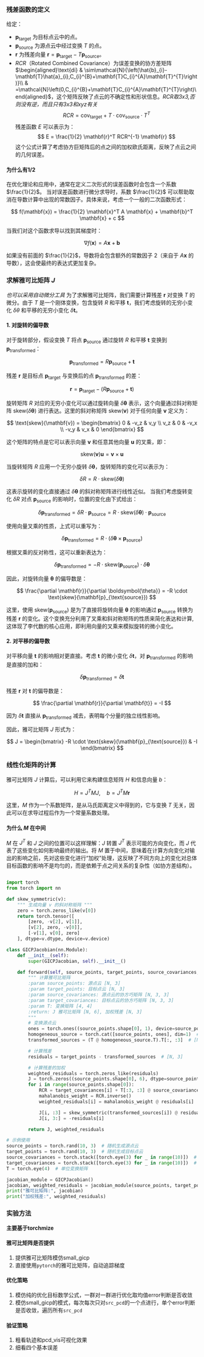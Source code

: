 ### 残差函数的定义

给定：

- $\mathbf{p}_{\text{target}}$ 为目标点云中的点。
- $\mathbf{p}_{\text{source}}$ 为源点云中经过变换 $T$ 的点。
- $\mathbf{r}$ 为残差向量 $\mathbf{r} = \mathbf{p}_{\text{target}} - T \mathbf{p}_{\text{source}}$。
- $RCR$（Rotated Combined Covariance）为误差变换的协方差矩阵$\begin{aligned}\text{di} & \sim\mathcal{N}{\left(\hat{b}_{i}-\mathbf{T}\hat{a}_{i},C_{i}^{B}+\mathbf{T}C_{i}^{A}\mathbf{T}^{T}\right)}\\  & =\mathcal{N}\left(0,C_{i}^{B}+\mathbf{T}C_{i}^{A}\mathbf{T}^{T}\right)\end{aligned}$，这个矩阵反映了点云的不确定性和形状信息。_RCR取3x3,否则没有逆，而且只有3x3和xyz有关_
  $$
  RCR = \text{cov}_{\text{target}} + T \cdot \text{cov}_{\text{source}} \cdot T^T
  $$
  残差函数 $E$ 可以表示为：
  $$
  E = \frac{1}{2} \mathbf{r}^T RCR^{-1} \mathbf{r}
  $$
  这个公式计算了考虑协方巨矩阵后的点之间的加权欧氏距离，反映了点云之间的几何误差。

#### 为什么有1/2

在优化理论和应用中，通常在定义二次形式的误差函数时会包含一个系数 $\frac{1}{2}$。
当对误差函数进行微分求导时，系数 $\frac{1}{2}$ 可以帮助取消在导数计算中出现的常数因子。具体来说，考虑一个一般的二次函数形式：

$$
f(\mathbf{x}) = \frac{1}{2} \mathbf{x}^T A \mathbf{x} + \mathbf{b}^T \mathbf{x} + c
$$

当我们对这个函数求导以找到其梯度时：

$$
\nabla f(\mathbf{x}) = A \mathbf{x} + \mathbf{b}
$$

如果没有前面的 $\frac{1}{2}$，导数将会包含额外的常数因子 2（来自于 $A \mathbf{x}$ 的导数），这会使最终的表达式更加复杂。

### 求解雅可比矩阵 $J$

_也可以采用自动微分工具_
为了求解雅可比矩阵，我们需要计算残差 $\mathbf{r}$ 对变换 $T$ 的微分。由于 $T$ 是一个刚体变换，包含旋转 $R$ 和平移 $\mathbf{t}$，我们考虑旋转的无穷小变化 $\delta \theta$ 和平移的无穷小变化 $\delta \mathbf{t}$。

#### 1. 对旋转的偏导数

对于旋转部分，假设变换 $T$ 将点 $\mathbf{p}_{\text{source}}$ 通过旋转 $R$ 和平移 $\mathbf{t}$ 变换到 $\mathbf{p}_{\text{transformed}}$：

$$
\mathbf{p}_{\text{transformed}} = R \mathbf{p}_{\text{source}} + \mathbf{t}
$$

残差 $\mathbf{r}$ 是目标点 $\mathbf{p}_{\text{target}}$ 与变换后的点 $\mathbf{p}_{\text{transformed}}$ 的差：

$$
\mathbf{r} = \mathbf{p}_{\text{target}} - (R \mathbf{p}_{\text{source}} + \mathbf{t})
$$

旋转矩阵 $R$ 对应的无穷小变化可以通过旋转向量 $\delta \boldsymbol{\theta}$ 表示，这个向量通过斜对称矩阵 $\text{skew}(\delta \boldsymbol{\theta})$ 进行表达。这里的斜对称矩阵 $\text{skew}(\mathbf{v})$ 对于任何向量 $\mathbf{v}$ 定义为：

$$
\text{skew}(\mathbf{v}) = \begin{bmatrix}
0 & -v_z & v_y \\
v_z & 0 & -v_x \\
-v_y & v_x & 0
\end{bmatrix}
$$

这个矩阵的特点是它可以表示向量 $\mathbf{v}$ 和任意其他向量 $\mathbf{u}$ 的叉乘，即：

$$
\text{skew}(\mathbf{v}) \mathbf{u} = \mathbf{v} \times \mathbf{u}
$$

当旋转矩阵 $R$ 应用一个无穷小旋转 $\delta \boldsymbol{\theta}$，旋转矩阵的变化可以表示为：

$$
\delta R = R \cdot \text{skew}(\delta \boldsymbol{\theta})
$$

这表示旋转的变化直接通过 $\delta \boldsymbol{\theta}$ 的斜对称矩阵进行线性近似。
当我们考虑旋转变化 $\delta R$ 对点 $\mathbf{p}_{\text{source}}$ 的影响时，位置的变化由下式给出：

$$
\delta \mathbf{p}_{\text{transformed}} = \delta R \cdot \mathbf{p}_{\text{source}} = R \cdot \text{skew}(\delta \boldsymbol{\theta}) \cdot \mathbf{p}_{\text{source}}
$$

使用向量叉乘的性质，上式可以重写为：

$$
\delta \mathbf{p}_{\text{transformed}} = R \cdot (\delta \boldsymbol{\theta} \times \mathbf{p}_{\text{source}})
$$

根据叉乘的反对称性，这可以重新表达为：

$$
\delta \mathbf{p}_{\text{transformed}} = -R \cdot \text{skew}(\mathbf{p}_{\text{source}}) \cdot \delta \boldsymbol{\theta}
$$

因此，对旋转向量 $\boldsymbol{\theta}$ 的偏导数是：

$$
\frac{\partial \mathbf{r}}{\partial \boldsymbol{\theta}} = -R \cdot \text{skew}(\mathbf{p}_{\text{source}})
$$

这里，使用 $\text{skew}(\mathbf{p}_{\text{source}})$ 是为了直接将旋转向量 $\boldsymbol{\theta}$ 的影响通过 $\mathbf{p}_{\text{source}}$ 转换为残差 $\mathbf{r}$ 的变化。这个变换充分利用了叉乘和斜对称矩阵的性质来简化表达和计算,这体现了李代数的核心应用，即利用向量的叉乘来模拟旋转的微小变化。

#### 2. 对平移的偏导数

对平移向量 $\mathbf{t}$ 的影响相对更直接。考虑 $\mathbf{t}$ 的微小变化 $\delta \mathbf{t}$，对 $\mathbf{p}_{\text{transformed}}$ 的影响是直接的加和：

$$
\delta \mathbf{p}_{\text{transformed}} = \delta \mathbf{t}
$$

残差 $\mathbf{r}$ 对 $\mathbf{t}$ 的偏导数是：

$$
\frac{\partial \mathbf{r}}{\partial \mathbf{t}} = -I
$$

因为 $\delta \mathbf{t}$ 直接从 $\mathbf{p}_{\text{transformed}}$ 减去，表明每个分量的独立线性影响。

因此，雅可比矩阵 $J$ 形式为：

$$
J = \begin{bmatrix}
-R \cdot \text{skew}(\mathbf{p}_{\text{source}}) & -I
\end{bmatrix}
$$

### 线性化矩阵的计算

雅可比矩阵 $J$ 计算后，可以利用它来构建信息矩阵 $H$ 和信息向量 $b$：

$$
H = J^T M J, \quad b = J^T M \mathbf{r}
$$

这里，$M$ 作为一个系数矩阵，是从马氏距离定义中得到的，它与变换 $T$ 无关，因此可以在求导过程后作为一个常量系数处理。

#### 为什么 $M$ 在中间

$M$ 在 $J^T$ 和 $J$ 之间的位置可以这样理解：$J$ 转置 $J^T$ 表示可能的方向变化，而 $J$ 代表了这些变化如何影响最终的输出。将 $M$ 置于中间，意味着在计算方向变化对输出的影响之前，先对这些变化进行“加权”处理，这反映了不同方向上的变化对总体目标函数的影响不是均匀的，而是依赖于点之间关系的复杂性（如协方差结构）。

```python

import torch
from torch import nn

def skew_symmetric(v):
    """ 生成向量 v 的斜对称矩阵 """
    zero = torch.zeros_like(v[0])
    return torch.tensor([
        [zero, -v[2], v[1]],
        [v[2], zero, -v[0]],
        [-v[1], v[0], zero]
    ], dtype=v.dtype, device=v.device)

class GICPJacobian(nn.Module):
    def __init__(self):
        super(GICPJacobian, self).__init__()

    def forward(self, source_points, target_points, source_covariances, target_covariances, T):
        """ 计算雅可比矩阵
        :param source_points: 源点云 [N, 3]
        :param target_points: 目标点云 [N, 3]
        :param source_covariances: 源点云的协方巧矩阵 [N, 3, 3]
        :param target_covariances: 目标点云的协方巧矩阵 [N, 3, 3]
        :param T: 变换矩阵 [4, 4]
        :return: J 雅可比矩阵 [N, 6], 加权残差 [N, 3]
        """
        # 变换源点云
        ones = torch.ones((source_points.shape[0], 1), device=source_points.device, dtype=source_points.dtype)
        homogeneous_source = torch.cat([source_points, ones], dim=1)  # [N, 4]
        transformed_sources = (T @ homogeneous_source.T).T[:, :3]  # [N, 3]

        # 计算残差
        residuals = target_points - transformed_sources  # [N, 3]

        # 计算残差的加权
        weighted_residuals = torch.zeros_like(residuals)
        J = torch.zeros((source_points.shape[0], 6), dtype=source_points.dtype, device=source_points.device)
        for i in range(source_points.shape[0]):
            RCR = target_covariances[i] + T[:3, :3] @ source_covariances[i] @ T[:3, :3].T
            mahalanobis_weight = RCR.inverse()
            weighted_residuals[i] = mahalanobis_weight @ residuals[i]

            J[i, :3] = skew_symmetric(transformed_sources[i]) @ residuals[i]
            J[i, 3:] = -residuals[i]

        return J, weighted_residuals

# 示例使用
source_points = torch.rand(10, 3)  # 随机生成源点云
target_points = torch.rand(10, 3)  # 随机生成目标点云
source_covariances = torch.stack([torch.eye(3) for _ in range(10)])  # 源点协方巧矩阵
target_covariances = torch.stack([torch.eye(3) for _ in range(10)])  # 目标点协方巧矩阵
T = torch.eye(4)  # 单位变换矩阵

jacobian_module = GICPJacobian()
jacobian, weighted_residuals = jacobian_module(source_points, target_points, source_covariances, target_covariances, T)
print("雅可比矩阵:", jacobian)
print("加权残差:", weighted_residuals)
```

### 实验方法

**主要基于torchmize**

#### 雅可比矩阵是否提供

1. 提供雅可比矩阵模仿small_gicp
2. 直接使用`pytorch`的雅可比矩阵，自动追踪梯度

#### 优化策略

1. 模仿纯的优化目标数学公式，一群对一群进行优化取均值error判断是否收敛
2. 模仿small_gicp的模式，每次每次只对`src_pcd`的一个点进行，单个error判断是否收敛，遍历所有`src_pcd`

#### 验证策略

1. 粗看轨迹和pcd_vis可视化效果
2. 细看四个基本误差
